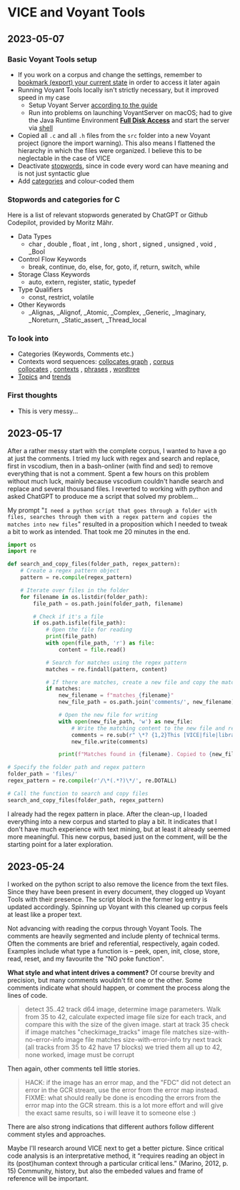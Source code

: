 # VICE and Voyant Tools

## 2023-05-07
### Basic Voyant Tools setup
- If you work on a corpus and change the settings, remember to [bookmark (export) your current state](https://voyant-tools.org/docs/#!/guide/start-section-bookmarking-your-corpus) in order to access it later again
- Running Voyant Tools locally isn't strictly necessary, but it improved speed in my case
	- Setup Voyant Server [according to the guide](https://voyant-tools.org/docs/#!/guide/server)
	- Run into problems on launching VoyantServer on macOS; had to give the Java Runtime Environment **[Full Disk Access](https://discussions.apple.com/thread/254608797)** and start the server via [shell](https://brogramo.com/java-application-launch-failed-check-console-for-possible-error-message/)
- Copied all `.c` and all `.h` files from the `src` folder into a new Voyant project (ignore the import warning). This also means I flattened the hierarchy in which the files were organized. I believe this to be neglectable in the case of VICE
- Deactivate [stopwords](https://voyant-tools.org/docs/#!/guide/stopwords), since in code every word can have meaning and is not just syntactic glue
- Add [categories](https://voyant-tools.org/docs/#!/guide/categories) and colour-coded them

### Stopwords and categories for C
Here is a list of relevant stopwords generated by ChatGPT or Github Codepilot, provided by Moritz Mähr.

- Data Types
	- char , double , float , int , long , short , signed , unsigned , void , _Bool
 - Control Flow Keywords
	- break, continue, do, else, for, goto, if, return, switch, while
- Storage Class Keywords
	- auto, extern, register, static, typedef
- Type Qualifiers
	- const, restrict, volatile
- Other Keywords
	- _Alignas, _Alignof, _Atomic, _Complex, _Generic, _Imaginary, _Noreturn, _Static_assert, _Thread_local

### To look into
- Categories (Keywords, Comments etc.)
- Contexts word sequences: [collocates graph](https://voyant-tools.org/docs/#!/guide/collocatesgraph) , [corpus collocates](https://voyant-tools.org/docs/#!/guide/corpuscollocates) , [contexts](https://voyant-tools.org/docs/#!/guide/contexts) , [phrases](https://voyant-tools.org/docs/#!/guide/phrases) , [wordtree](https://voyant-tools.org/docs/#!/guide/wordtree)
- [Topics](https://voyant-tools.org/docs/#!/guide/topics) and [trends](https://voyant-tools.org/docs/#!/guide/trends)

### First thoughts
- This is very messy…

## 2023-05-17
After a rather messy start with the complete corpus, I wanted to have a go at just the comments. I tried my luck with regex and search and replace, first in vscodium, then in a bash-onliner (with find and sed) to remove everything that is not a comment. Spent a few hours on this problem without much luck, mainly because vscodium couldn't handle search and replace and several thousand files. I reverted to working with python and asked ChatGPT to produce me a script that solved my problem…

My prompt "`I need a python script that goes through a folder with files, searches through them with a regex pattern and copies the matches into new files`" resulted in a proposition which I needed to tweak a bit to work as intended. That took me 20 minutes in the end.

```python
import os
import re

def search_and_copy_files(folder_path, regex_pattern):
    # Create a regex pattern object
    pattern = re.compile(regex_pattern)

    # Iterate over files in the folder
    for filename in os.listdir(folder_path):
        file_path = os.path.join(folder_path, filename)

        # Check if it's a file
        if os.path.isfile(file_path):
            # Open the file for reading
            print(file_path)
            with open(file_path, 'r') as file:
                content = file.read()

            # Search for matches using the regex pattern
            matches = re.findall(pattern, content)

            # If there are matches, create a new file and copy the matching content
            if matches:
                new_filename = f"matches_{filename}"
                new_file_path = os.path.join('comments/', new_filename)

                # Open the new file for writing
                with open(new_file_path, 'w') as new_file:
                    # Write the matching content to the new file and remove license stuff
                    comments = re.sub(r" \*? {1,2}This [VICE|file|library|program][\s\S]*(USA|licenses\/>)\.?", '', '\n'.join(matches))
                    new_file.write(comments)

                print(f"Matches found in {filename}. Copied to {new_filename}")

# Specify the folder path and regex pattern
folder_path = 'files/'
regex_pattern = re.compile(r'/\*(.*?)\*/', re.DOTALL)

# Call the function to search and copy files
search_and_copy_files(folder_path, regex_pattern)
```

I already had the regex pattern in place. After the clean-up, I loaded everything into a new corpus and started to play a bit. It indicates that I don't have much experience with text mining, but at least it already seemed more meaningful. This new corpus, based just on the comment, will be the starting point for a later exploration.

## 2023-05-24
I worked on the python script to also remove the licence from the text files. Since they have been present in every document, they clogged up Voyant Tools with their presence. The script block in the former log entry is updated accordingly. Spinning up Voyant with this cleaned up corpus feels at least like a proper text.

Not advancing with reading the corpus through Voyant Tools. The comments are heavily segmented and include plenty of technical terms. Often the comments are brief and referential, respectively, again coded. Examples include what type a function is – peek, open, init, close, store, read, reset, and my favourite the "NO poke function".

**What style and what intent drives a comment?** Of course brevity and precision, but many comments wouldn't fit one or the other. Some comments indicate what should happen, or comment the process along the lines of code.

> detect 35..42 track d64 image, determine image parameters.
			 Walk from 35 to 42, calculate expected image file size for each track,
			 and compare this with the size of the given image. 
		start at track 35 
		check if image matches "checkimage_tracks" 
		image file matches size-with-no-error-info 
		image file matches size-with-error-info 
		try next track (all tracks from 35 to 42 have 17 blocks) 
		we tried them all up to 42, none worked, image must be corrupt 

Then again, other comments tell little stories.

> HACK: if the image has an error map, and the "FDC" did not detect an
		error in the GCR stream, use the error from the error map instead.
		FIXME: what should really be done is encoding the errors from the
		error map into the GCR stream. this is a lot more effort and will
		give the exact same results, so i will leave it to someone else :)

There are also strong indications that different authors follow different comment styles and approaches.

Maybe I'll research around VICE next to get a better picture. Since critical code analysis is an interpretative method, it “requires reading an object in its (post)human context through a particular critical lens.” (Marino, 2012, p. 15) Community, history, but also the embeded values and frame of reference will be important.
